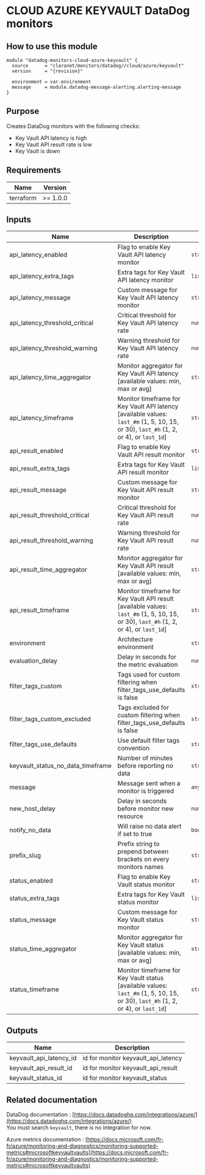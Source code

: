 # CLOUD AZURE KEYVAULT DataDog monitors

## How to use this module

```hcl
module "datadog-monitors-cloud-azure-keyvault" {
  source      = "claranet/monitors/datadog//cloud/azure/keyvault"
  version     = "{revision}"

  environment = var.environment
  message     = module.datadog-message-alerting.alerting-message
}

```

## Purpose

Creates DataDog monitors with the following checks:

- Key Vault API latency is high
- Key Vault API result rate is low
- Key Vault is down

## Requirements

| Name      | Version  |
| --------- | -------- |
| terraform | >= 1.0.0 |

## Inputs

| Name                              | Description                                                                                                                           | Type           | Default     | Required |
| --------------------------------- | ------------------------------------------------------------------------------------------------------------------------------------- | -------------- | ----------- | :------: |
| api_latency_enabled               | Flag to enable Key Vault API latency monitor                                                                                          | `string`       | `"true"`    |    no    |
| api_latency_extra_tags            | Extra tags for Key Vault API latency monitor                                                                                          | `list(string)` | `[]`        |    no    |
| api_latency_message               | Custom message for Key Vault API latency monitor                                                                                      | `string`       | `""`        |    no    |
| api_latency_threshold_critical    | Critical threshold for Key Vault API latency rate                                                                                     | `number`       | `100`       |    no    |
| api_latency_threshold_warning     | Warning threshold for Key Vault API latency rate                                                                                      | `number`       | `80`        |    no    |
| api_latency_time_aggregator       | Monitor aggregator for Key Vault API latency [available values: min, max or avg]                                                      | `string`       | `"min"`     |    no    |
| api_latency_timeframe             | Monitor timeframe for Key Vault API latency [available values: `last_#m` (1, 5, 10, 15, or 30), `last_#h` (1, 2, or 4), or `last_1d`] | `string`       | `"last_5m"` |    no    |
| api_result_enabled                | Flag to enable Key Vault API result monitor                                                                                           | `string`       | `"true"`    |    no    |
| api_result_extra_tags             | Extra tags for Key Vault API result monitor                                                                                           | `list(string)` | `[]`        |    no    |
| api_result_message                | Custom message for Key Vault API result monitor                                                                                       | `string`       | `""`        |    no    |
| api_result_threshold_critical     | Critical threshold for Key Vault API result rate                                                                                      | `number`       | `10`        |    no    |
| api_result_threshold_warning      | Warning threshold for Key Vault API result rate                                                                                       | `number`       | `30`        |    no    |
| api_result_time_aggregator        | Monitor aggregator for Key Vault API result [available values: min, max or avg]                                                       | `string`       | `"max"`     |    no    |
| api_result_timeframe              | Monitor timeframe for Key Vault API result [available values: `last_#m` (1, 5, 10, 15, or 30), `last_#h` (1, 2, or 4), or `last_1d`]  | `string`       | `"last_5m"` |    no    |
| environment                       | Architecture environment                                                                                                              | `string`       | n/a         |   yes    |
| evaluation_delay                  | Delay in seconds for the metric evaluation                                                                                            | `number`       | `900`       |    no    |
| filter_tags_custom                | Tags used for custom filtering when filter_tags_use_defaults is false                                                                 | `string`       | `"*"`       |    no    |
| filter_tags_custom_excluded       | Tags excluded for custom filtering when filter_tags_use_defaults is false                                                             | `string`       | `""`        |    no    |
| filter_tags_use_defaults          | Use default filter tags convention                                                                                                    | `string`       | `"true"`    |    no    |
| keyvault_status_no_data_timeframe | Number of minutes before reporting no data                                                                                            | `string`       | `10`        |    no    |
| message                           | Message sent when a monitor is triggered                                                                                              | `any`          | n/a         |   yes    |
| new_host_delay                    | Delay in seconds before monitor new resource                                                                                          | `number`       | `300`       |    no    |
| notify_no_data                    | Will raise no data alert if set to true                                                                                               | `bool`         | `true`      |    no    |
| prefix_slug                       | Prefix string to prepend between brackets on every monitors names                                                                     | `string`       | `""`        |    no    |
| status_enabled                    | Flag to enable Key Vault status monitor                                                                                               | `string`       | `"true"`    |    no    |
| status_extra_tags                 | Extra tags for Key Vault status monitor                                                                                               | `list(string)` | `[]`        |    no    |
| status_message                    | Custom message for Key Vault status monitor                                                                                           | `string`       | `""`        |    no    |
| status_time_aggregator            | Monitor aggregator for Key Vault status [available values: min, max or avg]                                                           | `string`       | `"max"`     |    no    |
| status_timeframe                  | Monitor timeframe for Key Vault status [available values: `last_#m` (1, 5, 10, 15, or 30), `last_#h` (1, 2, or 4), or `last_1d`]      | `string`       | `"last_5m"` |    no    |

## Outputs

| Name                    | Description                         |
| ----------------------- | ----------------------------------- |
| keyvault_api_latency_id | id for monitor keyvault_api_latency |
| keyvault_api_result_id  | id for monitor keyvault_api_result  |
| keyvault_status_id      | id for monitor keyvault_status      |

## Related documentation

DataDog documentation : [https://docs.datadoghq.com/integrations/azure/](https://docs.datadoghq.com/integrations/azure/)  
You must search `keyvault`, there is no integration for now.

Azure metrics documentation : [https://docs.microsoft.com/fr-fr/azure/monitoring-and-diagnostics/monitoring-supported-metrics#microsoftkeyvaultvaults](https://docs.microsoft.com/fr-fr/azure/monitoring-and-diagnostics/monitoring-supported-metrics#microsoftkeyvaultvaults)
